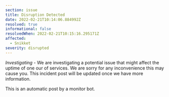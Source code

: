 ```yaml
---
section: issue
title: Disruption Detected
date: 2022-02-21T10:14:06.884992Z
resolved: true
informational: false
resolvedWhen: 2022-02-21T10:15:16.295171Z
affected:
  - Snikket
severity: disrupted
---
```

*Investigating* - We are investigating a potential issue that might affect the uptime of one our of services. We are sorry for any inconvenience this may cause you. This incident post will be updated once we have more information.

This is an automatic post by a monitor bot.
        